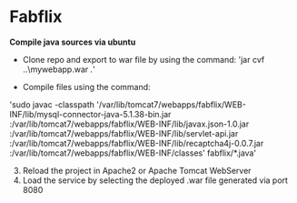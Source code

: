 # Fabflix
**Compile java sources via ubuntu**
- Clone repo and export to war file by using the command:
  'jar cvf ..\mywebapp.war *.*'

- Compile files using the command:


'sudo javac -classpath 
'/var/lib/tomcat7/webapps/fabflix/WEB-INF/lib/mysql-connector-java-5.1.38-bin.jar
:/var/lib/tomcat7/webapps/fabflix/WEB-INF/lib/javax.json-1.0.jar
:/var/lib/tomcat7/webapps/fabflix/WEB-INF/lib/servlet-api.jar
:/var/lib/tomcat7/webapps/fabflix/WEB-INF/lib/recaptcha4j-0.0.7.jar
:/var/lib/tomcat7/webapps/fabflix/WEB-INF/classes' fabflix/*.java'


3. Reload the project in Apache2 or Apache Tomcat WebServer
4. Load the service by selecting the deployed .war file generated via port 8080
